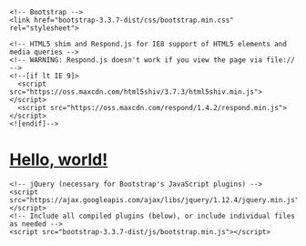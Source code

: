 <html lang="en">
  <head>
    <meta charset="utf-8">
<!--     <meta http-equiv="X-UA-Compatible" content="IE=edge">
    <meta name="HandheldFriendly" content="true" />
    <meta name="MobileOptimized" content="320" />
    <meta name="viewport" content="width=device-width, initial-scale=1"> -->
    <meta charset="UTF-8" />
    <meta name="viewport" content="width=device-width; height=device-height" />
    <!-- The above 3 meta tags *must* come first in the head; any other head content must come *after* these tags -->
    <title>Bootstrap 101 Template</title>

    <!-- Bootstrap -->
    <link href="bootstrap-3.3.7-dist/css/bootstrap.min.css" rel="stylesheet">

    <!-- HTML5 shim and Respond.js for IE8 support of HTML5 elements and media queries -->
    <!-- WARNING: Respond.js doesn't work if you view the page via file:// -->
    <!--[if lt IE 9]>
      <script src="https://oss.maxcdn.com/html5shiv/3.7.3/html5shiv.min.js"></script>
      <script src="https://oss.maxcdn.com/respond/1.4.2/respond.min.js"></script>
    <![endif]-->
  </head>
  <body>
  <h1><a href="hello.html">Hello, world!</a></h1>

    <!-- jQuery (necessary for Bootstrap's JavaScript plugins) -->
    <script src="https://ajax.googleapis.com/ajax/libs/jquery/1.12.4/jquery.min.js"></script>
    <!-- Include all compiled plugins (below), or include individual files as needed -->
    <script src="bootstrap-3.3.7-dist/js/bootstrap.min.js"></script>
  </body>
</html>
